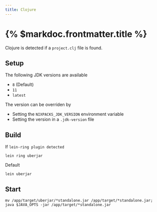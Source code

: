 ```yaml
---
title: Clojure
---
```


# {% $markdoc.frontmatter.title %}

Clojure is detected if a `project.clj` file is found.

## Setup

The following JDK versions are available

- `8`  (Default)
- `11`
- `latest`

The version can be overriden by

- Setting the `NIXPACKS_JDK_VERSION` environment variable
- Setting the version in a `.jdk-version` file

## Build

If `lein-ring plugin detected`

```
lein ring uberjar
```

Default
```
lein uberjar
```


## Start

```
mv /app/target/uberjar/*standalone.jar /app/target/*standalone.jar; java $JAVA_OPTS -jar /app/target/*standalone.jar
```